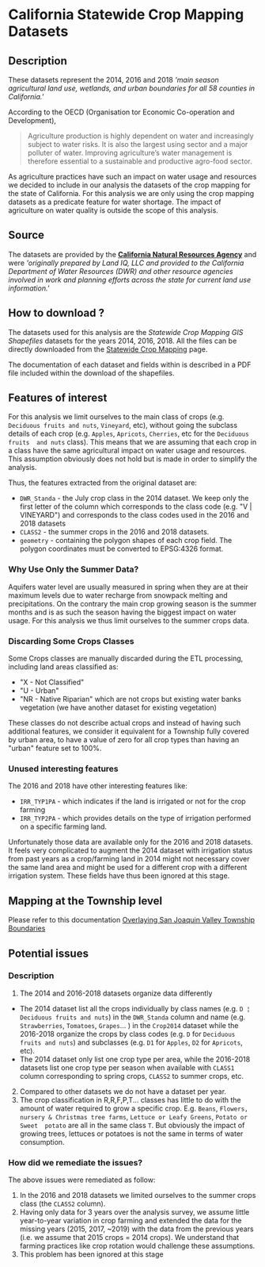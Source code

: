 # California Statewide Crop Mapping Datasets
## Description
These datasets represent the 2014, 2016 and 2018 _'main season agricultural land use, wetlands, and urban boundaries 
for all 58 counties in California.'_

According to the OECD (Organisation tor Economic Co-operation and Development), 
> Agriculture production is highly dependent on water and increasingly subject to water risks. It is also the largest 
> using sector and a major polluter of water. Improving agriculture’s water management is therefore essential to a 
> sustainable and productive agro-food sector.

As agriculture practices have such an impact on water usage and resources we decided to include in our analysis
the datasets of the crop mapping for the state of California. For this analysis we are only using the crop
mapping datasets as a predicate feature for water shortage. The impact of agriculture on water quality is
outside the scope of this analysis.
## Source
The datasets are provided by the [__California Natural Resources Agency__](https://resources.ca.gov/) and were 
_'originally prepared by Land IQ, LLC and provided to the California Department of Water Resources (DWR) and other 
resource agencies involved in work and planning efforts across the state for current land use information.'_
## How to download ?
The datasets used for this analysis are the _Statewide Crop Mapping GIS Shapefiles_ datasets for the years 2014, 2016,
2018.
All the files can be directly downloaded from the 
[Statewide Crop Mapping](https://data.cnra.ca.gov/dataset/statewide-crop-mapping) page.

The documentation of each dataset and fields within is described in a PDF file included within the download of the
shapefiles.
## Features of interest
For this analysis we limit ourselves to the main class of crops (e.g. `Deciduous fruits and nuts`, `Vineyard`, etc),
without going the subclass details of each crop (e.g. `Apples`, `Apricots`, `Cherries`, etc for the `Deciduous fruits 
and nuts` class). This means that we are assuming that each crop in a class have the same agricultural impact on
water usage and resources. This assumption obviously does not hold but is made in order to simplify the analysis.

Thus, the features extracted from the original dataset are:
* `DWR_Standa` - the July crop class in the 2014 dataset. We keep only the first letter of the column which corresponds
to the class code (e.g. "V | VINEYARD") and corresponds to the class codes used in the 2016 and 2018 datasets 
* `CLASS2` - the summer crops in the 2016 and 2018 datasets.
* `geometry` - containing the polygon shapes of each crop field. The polygon coordinates must be converted to 
EPSG:4326 format. 

### Why Use Only the Summer Data?
Aquifers water level are usually measured in spring when they are at their maximum levels due to water recharge from
snowpack melting and precipitations. On the contrary the main crop growing season is the summer months and is as such
the season having the biggest impact on water usage. For this analysis we thus limit ourselves to the summer crops data.

### Discarding Some Crops Classes
Some Crops classes are manually discarded during the ETL processing, including land areas classified as:
* "X - Not Classified"
* "U - Urban"
* "NR - Native Riparian" which are not crops but existing water banks vegetation (we have another dataset for existing
vegetation)

These classes do not describe actual crops and instead of having such additional features, we consider it equivalent for
a Township fully covered by urban area, to have a value of zero for all crop types than having an "urban" feature set to 
100%.
 
### Unused interesting features
The 2016 and 2018 have other interesting features like:
* `IRR_TYP1PA` - which indicates if the land is irrigated or not for the crop farming
* `IRR_TYP2PA` - which provides details on the type of irrigation performed on a specific farming land.

Unfortunately those data are available only for the 2016 and 2018 datasets. It feels very complicated to augment the
2014 dataset with irrigation status from past years as a crop/farming land in 2014 might not necessary cover the
same land area and might be used for a different crop with a different irrigation system. These fields have thus been 
ignored at this stage.
## Mapping at the Township level
Please refer to this documentation [Overlaying San Joaquin Valley Township Boundaries](doc/etl/township_overlay.md)
## Potential issues
### Description
1. The 2014 and 2016-2018 datasets organize data differently
  * The 2014 dataset list all the crops individually by class names (e.g. `D ¦ Deciduous fruits and nuts`) in the 
`DWR_Standa` column and name (e.g. `Strawberries`, `Tomatoes`, `Grapes`... ) in the `Crop2014` dataset while the 
2016-2018 organize the crops by class codes (e.g. `D` for `Deciduous fruits and nuts`) and subclasses (e.g. `D1` for 
`Apples`, `D2` for `Apricots`, etc). 
  * The 2014 dataset only list one crop type per area, while the 2016-2018 datasets list one crop type per season when 
available with `CLASS1` column corresponding to spring crops, `CLASS2` to summer crops, etc.
2. Compared to other datasets we do not have a dataset per year.
3. The crop classification in R,R,F,P,T... classes has little to do with the amount of water required to grow a
specific crop. E.g. `Beans`, `Flowers, nursery & Christmas tree farms`, `Lettuce or Leafy Greens`, `Potato or Sweet 
potato` are all in the same class `T`. But obviously the impact of growing trees, lettuces or potatoes is not the same
in terms of water consumption. 
### How did we remediate the issues?
The above issues were remediated as follow:
1. In the 2016 and 2018 datasets we limited ourselves to the summer crops class (the `CLASS2` column).
2. Having only data for 3 years over the analysis survey, we assume little year-to-year variation in crop farming and 
extended the data for the missing years (2015, 2017, ~2019) with the data from the previous years 
(i.e. we assume that 2015 crops = 2014 crops). We understand that farming practices like crop rotation would challenge
these assumptions.
3. This problem has been ignored at this stage
